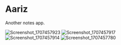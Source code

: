 # Aariz

Another notes app.

![Screenshot_1707457923](https://github.com/imrofayel/Aariz/assets/134688534/5427d27a-beb9-4f97-9efb-a42426cc6eb9)
![Screenshot_1707457917](https://github.com/imrofayel/Aariz/assets/134688534/f1413d72-08fb-4168-84fe-35da000b65fa)
![Screenshot_1707457914](https://github.com/imrofayel/Aariz/assets/134688534/30b3f219-7571-41b2-862b-c87b0d64db26)
![Screenshot_1707457780](https://github.com/imrofayel/Aariz/assets/134688534/2cfb0f29-140d-4c8a-a6b4-5ed51f3a2616)

